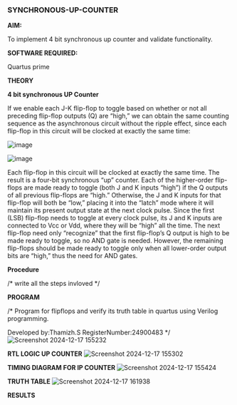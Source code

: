 ### SYNCHRONOUS-UP-COUNTER

**AIM:**

To implement 4 bit synchronous up counter and validate functionality.

**SOFTWARE REQUIRED:**

Quartus prime

**THEORY**

**4 bit synchronous UP Counter**

If we enable each J-K flip-flop to toggle based on whether or not all preceding flip-flop outputs (Q) are “high,” we can obtain the same counting sequence as the asynchronous circuit without the ripple effect, since each flip-flop in this circuit will be clocked at exactly the same time:

![image](https://github.com/naavaneetha/SYNCHRONOUS-UP-COUNTER/assets/154305477/d5db3fa0-e413-404c-b80e-b2f39d82e7e8)


![image](https://github.com/naavaneetha/SYNCHRONOUS-UP-COUNTER/assets/154305477/52cb61eb-d04b-442d-810c-31185a68410b)

Each flip-flop in this circuit will be clocked at exactly the same time.
The result is a four-bit synchronous “up” counter. Each of the higher-order flip-flops are made ready to toggle (both J and K inputs “high”) if the Q outputs of all previous flip-flops are “high.”
Otherwise, the J and K inputs for that flip-flop will both be “low,” placing it into the “latch” mode where it will maintain its present output state at the next clock pulse.
Since the first (LSB) flip-flop needs to toggle at every clock pulse, its J and K inputs are connected to Vcc or Vdd, where they will be “high” all the time.
The next flip-flop need only “recognize” that the first flip-flop’s Q output is high to be made ready to toggle, so no AND gate is needed.
However, the remaining flip-flops should be made ready to toggle only when all lower-order output bits are “high,” thus the need for AND gates.

**Procedure**

/* write all the steps invloved */

**PROGRAM**

/* Program for flipflops and verify its truth table in quartus using Verilog programming. 

Developed by:Thamizh.S RegisterNumber:24900483
*/
![Screenshot 2024-12-17 155232](https://github.com/user-attachments/assets/239b5d1e-af89-490f-98ff-a8a3d7daee64)

**RTL LOGIC UP COUNTER**
![Screenshot 2024-12-17 155302](https://github.com/user-attachments/assets/60b3b00a-0544-4d29-b79b-057fe8f65743)

**TIMING DIAGRAM FOR IP COUNTER**
![Screenshot 2024-12-17 155424](https://github.com/user-attachments/assets/59a1ea61-9cc4-47b1-ab53-d7f8e16f031f)

**TRUTH TABLE**
![Screenshot 2024-12-17 161938](https://github.com/user-attachments/assets/975ffa29-5f2a-42ea-b4dc-929b628f3672)

**RESULTS**

